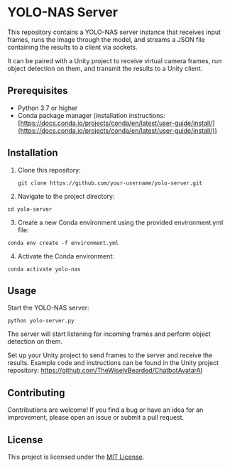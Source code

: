 # YOLO-NAS Server

This repository contains a YOLO-NAS server instance that receives input frames, runs the image through the model, and streams a JSON file containing the results to a client via sockets.

It can be paired with a Unity project to receive virtual camera frames, run object detection on them, and transmit the results to a Unity client.

## Prerequisites

- Python 3.7 or higher
- Conda package manager (installation instructions: [https://docs.conda.io/projects/conda/en/latest/user-guide/install/](https://docs.conda.io/projects/conda/en/latest/user-guide/install/))

## Installation

1. Clone this repository:

   ```shell
   git clone https://github.com/your-username/yolo-server.git
   ```

2. Navigate to the project directory:

  ```shell
  cd yolo-server
  ```
  
3. Create a new Conda environment using the provided environment.yml file:

  ```shell
  conda env create -f environment.yml
  ```

4. Activate the Conda environment:

  ```shell
  conda activate yolo-nas
  ```
  
## Usage
Start the YOLO-NAS server:

  ```shell
  python yolo-server.py
  ```

The server will start listening for incoming frames and perform object detection on them.

Set up your Unity project to send frames to the server and receive the results. Example code and instructions can be found in the Unity project repository: https://github.com/TheWiselyBearded/ChatbotAvatarAI

## Contributing

Contributions are welcome! If you find a bug or have an idea for an improvement, please open an issue or submit a pull request.

## License

This project is licensed under the [MIT License](LICENSE).
